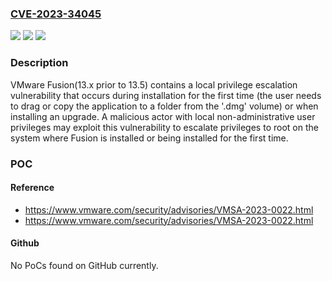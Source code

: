 ### [CVE-2023-34045](https://cve.mitre.org/cgi-bin/cvename.cgi?name=CVE-2023-34045)
![](https://img.shields.io/static/v1?label=Product&message=Fusion&color=blue)
![](https://img.shields.io/static/v1?label=Version&message=13.x%3C%2013.5%20&color=brighgreen)
![](https://img.shields.io/static/v1?label=Vulnerability&message=n%2Fa&color=brighgreen)

### Description

VMware Fusion(13.x prior to 13.5) contains a local privilege escalation vulnerability that occurs during installation for the first time (the user needs to drag or copy the application to a folder from the '.dmg' volume) or when installing an upgrade. A malicious actor with local non-administrative user privileges may exploit this vulnerability to escalate privileges to root on the system where Fusion is installed or being installed for the first time.

### POC

#### Reference
- https://www.vmware.com/security/advisories/VMSA-2023-0022.html
- https://www.vmware.com/security/advisories/VMSA-2023-0022.html

#### Github
No PoCs found on GitHub currently.

